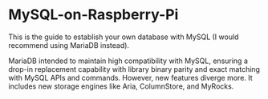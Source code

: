 # MySQL-on-Raspberry-Pi
This is the guide to establish your own database with MySQL (I would recommend using MariaDB instead).

MariaDB intended to maintain high compatibility with MySQL, ensuring a drop-in replacement capability with library binary parity and exact matching with MySQL APIs and commands. However, new features diverge more. It includes new storage engines like Aria, ColumnStore, and MyRocks.
